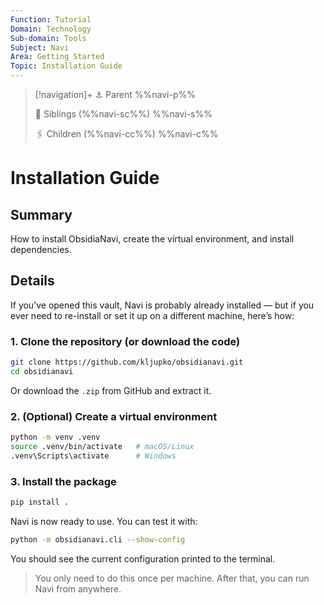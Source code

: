 ```yaml
---
Function: Tutorial
Domain: Technology
Sub-domain: Tools
Subject: Navi
Area: Getting Started
Topic: Installation Guide
---
```

> [!navigation]+
> ⚓ Parent
> %%navi-p%%
> 
> 🔗 Siblings (%%navi-sc%%)
> %%navi-s%%
> 
> 🖇️ Children (%%navi-cc%%)
> %%navi-c%%

# Installation Guide

## Summary
How to install ObsidiaNavi, create the virtual environment, and install dependencies.

## Details

If you’ve opened this vault, Navi is probably already installed — but if you ever need to re-install or set it up on a different machine, here’s how:

### 1. Clone the repository (or download the code)
```bash
git clone https://github.com/kljupko/obsidianavi.git
cd obsidianavi
```

Or download the `.zip` from GitHub and extract it.

### 2. (Optional) Create a virtual environment
```bash
python -m venv .venv
source .venv/bin/activate   # macOS/Linux
.venv\Scripts\activate      # Windows
```

### 3. Install the package
```bash
pip install .
```

Navi is now ready to use. You can test it with:

```bash
python -m obsidianavi.cli --show-config
```

You should see the current configuration printed to the terminal.

> You only need to do this once per machine. After that, you can run Navi from anywhere.
